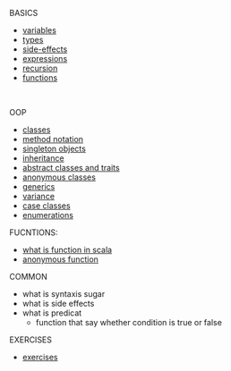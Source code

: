 BASICS

- [variables](docs/basics/Variables.md)
- [types](docs/basics/Types.md)
- [side-effects](docs/basics/SideEffects.md)
- [expressions](docs/basics/Expressions.md)
- [recursion](docs/basics/Recursion.md)
- [functions](docs/basics/Functions.md)
</br>

OOP
- [classes](docs/oop/Class.md)
- [method notation](docs/oop/Notations.md)
- [singleton objects](docs/oop/Objects.md)
- [inheritance](docs/oop/Inheritance.md)
- [abstract classes and traits](docs/oop/AbstractClassesAndTraits.md)
- [anonymous classes](docs/oop/AnonymousClasses.md)
- [generics](docs/oop/Generics.md)
- [variance](docs/oop/Variance.md)
- [case classes](docs/oop/CaseClasses.md)
- [enumerations](docs/oop/Enumeration.md)

FUCNTIONS:
- [what is function in scala](docs/fp/Functions.md)
- [anonymous function](docs/fp/AnonymousFunction.md)

COMMON
- what is syntaxis sugar
- what is side effects
- what is predicat
  - function that say whether condition is true or false

EXERCISES
- [exercises](docs/basics/exercises/Exercises.md)

